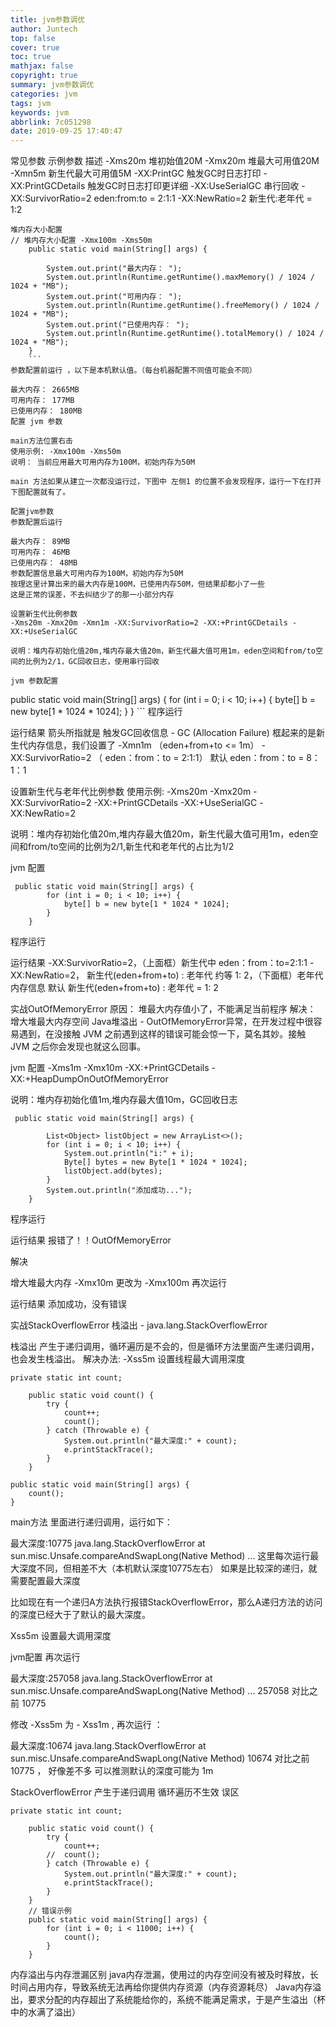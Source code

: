 ```yaml
---
title: jvm参数调优
author: Juntech
top: false
cover: true
toc: true
mathjax: false
copyright: true
summary: jvm参数调优
categories: jvm
tags: jvm
keywords: jvm
abbrlink: 7c051298
date: 2019-09-25 17:40:47
---
```


常见参数
示例参数	描述
-Xms20m	堆初始值20M
-Xmx20m	堆最大可用值20M
-Xmn5m	新生代最大可用值5M
-XX:PrintGC	触发GC时日志打印
-XX:PrintGCDetails	触发GC时日志打印更详细
-XX:UseSerialGC	串行回收
-XX:SurvivorRatio=2	eden:from:to = 2:1:1
-XX:NewRatio=2	新生代:老年代 = 1:2
```
堆内存大小配置
// 堆内存大小配置 -Xmx100m -Xms50m
    public static void main(String[] args) {

        System.out.print("最大内存： ");
        System.out.println(Runtime.getRuntime().maxMemory() / 1024 / 1024 + "MB");
        System.out.print("可用内存： ");
        System.out.println(Runtime.getRuntime().freeMemory() / 1024 / 1024 + "MB");
        System.out.print("已使用内存： ");
        System.out.println(Runtime.getRuntime().totalMemory() / 1024 / 1024 + "MB");
    }
    ```
参数配置前运行 ，以下是本机默认值。（每台机器配置不同值可能会不同）

最大内存： 2665MB
可用内存： 177MB
已使用内存： 180MB
配置 jvm 参数

main方法位置右击
使用示例: -Xmx100m -Xms50m
说明： 当前应用最大可用内存为100M，初始内存为50M

main 方法如果从建立一次都没运行过，下图中 左侧1 的位置不会发现程序，运行一下在打开下图配置就有了。

配置jvm参数
参数配置后运行

最大内存： 89MB
可用内存： 46MB
已使用内存： 48MB
参数配置信息最大可用内存为100M，初始内存为50M
按理这里计算出来的最大内存是100M，已使用内存50M，但结果却都小了一些
这是正常的误差，不去纠结少了的那一小部分内存

设置新生代比例参数
-Xms20m -Xmx20m -Xmn1m -XX:SurvivorRatio=2 -XX:+PrintGCDetails -XX:+UseSerialGC

说明：堆内存初始化值20m,堆内存最大值20m，新生代最大值可用1m，eden空间和from/to空间的比例为2/1，GC回收日志，使用串行回收

jvm 参数配置
```
 public static void main(String[] args) {
        for (int i = 0; i < 10; i++) {
            byte[] b = new byte[1 * 1024 * 1024];
        }
    }
    ```
程序运行

运行结果
箭头所指就是 触发GC回收信息 - GC (Allocation Failure)
框起来的是新生代内存信息，我们设置了
-Xmn1m （eden+from+to <= 1m）
-XX:SurvivorRatio=2 （ eden：from：to = 2:1:1）
默认 eden：from：to = 8：1：1

设置新生代与老年代比例参数
使用示例: -Xms20m -Xmx20m -XX:SurvivorRatio=2 -XX:+PrintGCDetails
-XX:+UseSerialGC -XX:NewRatio=2

说明：堆内存初始化值20m,堆内存最大值20m，新生代最大值可用1m，eden空间和from/to空间的比例为2/1,新生代和老年代的占比为1/2

jvm 配置
```
 public static void main(String[] args) {
        for (int i = 0; i < 10; i++) {
            byte[] b = new byte[1 * 1024 * 1024];
        }
    }
```
程序运行


运行结果
-XX:SurvivorRatio=2，（上面框）新生代中 eden：from：to=2:1:1
-XX:NewRatio=2， 新生代(eden+from+to) : 老年代 约等 1: 2，（下面框）老年代内存信息
默认 新生代(eden+from+to) : 老年代 = 1: 2

实战OutOfMemoryError
原因： 堆最大内存值小了，不能满足当前程序
解决： 增大堆最大内存空间
Java堆溢出 - OutOfMemoryError异常，在开发过程中很容易遇到，在没接触 JVM 之前遇到这样的错误可能会惊一下，莫名其妙。接触 JVM 之后你会发现也就这么回事。

jvm 配置
-Xms1m -Xmx10m -XX:+PrintGCDetails
-XX:+HeapDumpOnOutOfMemoryError

说明：堆内存初始化值1m,堆内存最大值10m，GC回收日志
```
 public static void main(String[] args) {

        List<Object> listObject = new ArrayList<>();
        for (int i = 0; i < 10; i++) {
            System.out.println("i:" + i);
            Byte[] bytes = new Byte[1 * 1024 * 1024];
            listObject.add(bytes);
        }
        System.out.println("添加成功...");
    }
```
程序运行


运行结果
报错了！！OutOfMemoryError

解决

增大堆最大内存 -Xmx10m 更改为 -Xmx100m
再次运行


运行结果
添加成功，没有错误

实战StackOverflowError
栈溢出 - java.lang.StackOverflowError

栈溢出 产生于递归调用，循环遍历是不会的，但是循环方法里面产生递归调用， 也会发生栈溢出。
解决办法: -Xss5m 设置线程最大调用深度
```
private static int count;

    public static void count() {
        try {
            count++;
            count();
        } catch (Throwable e) {
            System.out.println("最大深度:" + count);
            e.printStackTrace();
        }
    }
```
    public static void main(String[] args) {
        count();
    }
main方法 里面进行递归调用，运行如下：

最大深度:10775
java.lang.StackOverflowError
    at sun.misc.Unsafe.compareAndSwapLong(Native Method)
    ...
这里每次运行最大深度不同，但相差不大（本机默认深度10775左右）
如果是比较深的递归，就需要配置最大深度

比如现在有一个递归A方法执行报错StackOverflowError，那么A递归方法的访问的深度已经大于了默认的最大深度。

Xss5m 设置最大调用深度


jvm配置
再次运行

最大深度:257058
java.lang.StackOverflowError
    at sun.misc.Unsafe.compareAndSwapLong(Native Method)
    ...
257058 对比之前 10775

修改 -Xss5m 为 - Xss1m , 再次运行 ：

 最大深度:10674
java.lang.StackOverflowError
    at sun.misc.Unsafe.compareAndSwapLong(Native Method)
10674 对比之前 10775 ， 好像差不多
可以推测默认的深度可能为 1m

StackOverflowError 产生于递归调用
循环遍历不生效
误区
```
private static int count;

    public static void count() {
        try {
            count++;
        //  count();
        } catch (Throwable e) {
            System.out.println("最大深度:" + count);
            e.printStackTrace();
        }
    }
    // 错误示例
    public static void main(String[] args) {
        for (int i = 0; i < 11000; i++) {
            count();
        } 
    }
```
内存溢出与内存泄漏区别
java内存泄漏，使用过的内存空间没有被及时释放，长时间占用内存，导致系统无法再给你提供内存资源（内存资源耗尽）
Java内存溢出，要求分配的内存超出了系统能给你的，系统不能满足需求，于是产生溢出（杯中的水满了溢出）